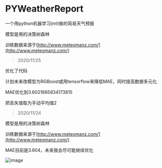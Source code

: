 # PYWeatherReport
一个用python机器学习(ml)做的简易天气预报

模型是用的决策树森林

训练数据来源于[http://www.meteomanz.com/](http://www.meteomanz.com/)

> 2020/11/25

优化了代码

计划未来改模型为RGBoost或用tensorflow来降低MAE，同时提高数据多元化

MAE优化到3.6021665834173815

把丢失值取为手动平均值2

> 2020/11/24

模型是用的决策树森林

训练数据来源于[http://www.meteomanz.com/](http://www.meteomanz.com/)

MAE目前是3.604，未来我会尽可能继续优化

![image](https://github.com/Nambers/PYWeatherReport/blob/main/result.jpg)
